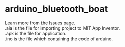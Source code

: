 # arduino_bluetooth_boat
Learn more from the Issues page.  
.aia is the file for importing project to MIT App Inventor.  
.apk is the file for application.  
.ino is the file which containing the code of arduino.
